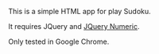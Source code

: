 This is a simple HTML app for play Sudoku.

It requires JQuery and [JQuery Numeric](https://github.com/SamWM/jQuery-Plugins/tree/master/numeric/).

Only tested in Google Chrome.